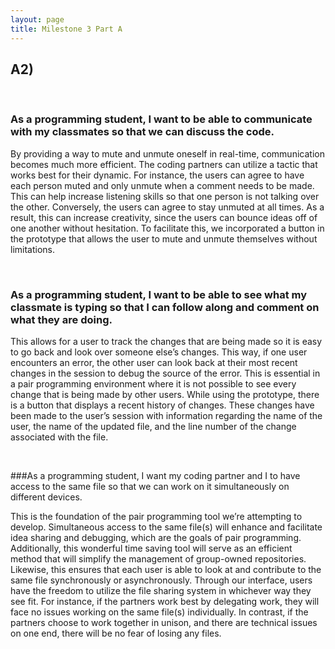 ```yaml
---
layout: page
title: Milestone 3 Part A
---
```

## A2)

</br>

### As a programming student, I want to be able to communicate with my classmates so that we can discuss the code. 

By providing a way to mute and unmute oneself in real-time, communication becomes much more efficient. The coding partners can utilize a tactic that works best for their dynamic. For instance, the users can agree to have each person muted and only unmute when a comment needs to be made. This can help increase listening skills so that one person is not talking over the other. Conversely, the users can agree to stay unmuted at all times. As a result, this can increase creativity, since the users can bounce ideas off of one another without hesitation. To facilitate this, we incorporated a button in the prototype that allows the user to mute and unmute themselves without limitations. 

</br>

### As a programming student, I want to be able to see what my classmate is typing so that I can follow along and comment on what they are doing. 

This allows for a user to track the changes that are being made so it is easy to go back and look over someone else’s changes. This way, if one user encounters an error, the other user can look back at their most recent changes in the session to debug the source of the error. This is essential in a pair programming environment where it is not possible to see every change that is being made by other users.
While using the prototype, there is a button that displays a recent history of changes. These changes have been made to the user’s session with information regarding the name of the user, the name of the updated file, and the line number of the change associated with the file.

</br>

###As a programming student, I want my coding partner and I to have access to the same file so that we can work on it simultaneously on different devices. 

This is the foundation of the pair programming tool we’re attempting to develop. Simultaneous access to the same file(s) will enhance and facilitate idea sharing and debugging, which are the goals of pair programming. Additionally, this wonderful time saving tool will serve as an efficient method that will simplify the management of group-owned repositories. Likewise, this ensures that each user is able to look at and contribute to the same file synchronously or asynchronously. 
Through our interface, users have the freedom to utilize the file sharing system in whichever way they see fit. For instance, if the partners work best by delegating work, they will face no issues working on the same file(s) individually. In contrast, if the partners choose to work together in unison, and there are technical issues on one end, there will be no fear of losing any files. 

